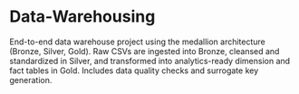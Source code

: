 # Data-Warehousing
End-to-end data warehouse project using the medallion architecture (Bronze, Silver, Gold). Raw CSVs are ingested into Bronze, cleansed and standardized in Silver, and transformed into analytics-ready dimension and fact tables in Gold. Includes data quality checks and surrogate key generation.
